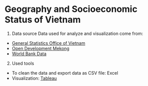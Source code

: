 # Geography and Socioeconomic Status of Vietnam


1. Data source
Data used for analyze and visualization come from:
- [General Statistics Office of Vietnam](https://www.gso.gov.vn/en/homepage/)
- [Open Development Mekong](https://data.opendevelopmentmekong.net/dataset/)
- [World Bank Data](https://data.worldbank.org/)

2. Used tools
- To clean the data and export data as CSV file: Excel
- Visualization: [Tableau](https://public.tableau.com/app/profile/long7032/viz/GeographyandSocioeconomicStatusofVietnam/Dashboard)
